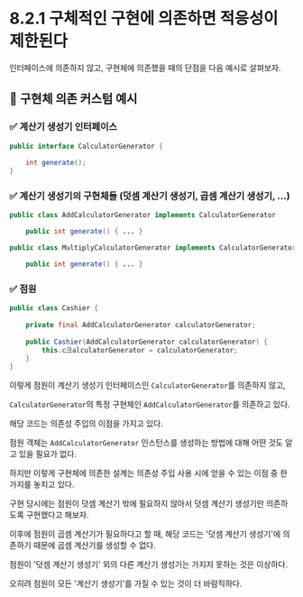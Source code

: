 # 8.2.1 구체적인 구현에 의존하면 적응성이 제한된다

인터페이스에 의존하지 않고, 구현체에 의존했을 때의 단점을 다음 예시로 살펴보자.

## 🎯 구현체 의존 커스텀 예시

### ✅ 계산기 생성기 인터페이스
```java
public interface CalculatorGenerator {
    
    int generate();
}
```

### ✅ 계산기 생성기의 구현체들 (덧셈 계산기 생성기, 곱셈 계산기 생성기, ...)

```java
public class AddCalculatorGenerator implements CalculatorGenerator

    public int generate() { ... }
```

```java
public class MultiplyCalculatorGenerator implements CalculatorGenerator

    public int generate() { ... }
```

### ✅ 점원
```java
public class Cashier {
    
    private final AddCalculatorGenerator calculatorGenerator;
    
    public Cashier(AddCalculatorGenerator calculatorGenerator) {
        this.c크alculatorGenerator = calculatorGenerator;
    }
}
```
이렇게 점원이 계산기 생성기 인터페이스인 `CalculatorGenerator`를 의존하지 않고,

`CalculatorGenerator`의 특정 구현체인 `AddCalculatorGenerator`를 의존하고 있다.

해당 코드는 의존성 주입의 이점을 가지고 있다.

점원 객체는 `AddCalculatorGenerator` 인스턴스를 생성하는 방법에 대해 어떤 것도 알고 있을 필요가 없다.

하지만 이렇게 구현체에 의존한 설계는 의존성 주입 사용 시에 얻을 수 있는 이점 중 한 가지를 놓치고 있다.

구현 당시에는 점원이 덧셈 계산기 밖에 필요하지 않아서 덧셈 계산기 생성기만 의존하도록 구현했다고 해보자.

이후에 점원이 곱셈 계산기가 필요하다고 할 때, 해당 코드는 '덧셈 계산기 생성기'에 의존하기 때문에 곱셈 계산기를 생성할 수 없다.

점원이 '덧셈 계산기 생성기' 외의 다른 계산기 생성기는 가지지 못하는 것은 이상하다.

오히려 점원이 모든 '계산기 생성기'를 가질 수 있는 것이 더 바람직하다.


